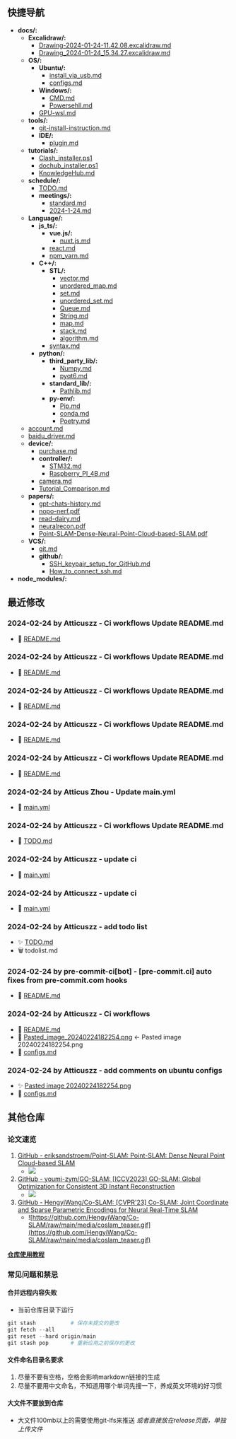 ## 快捷导航
- **docs/:**
  - **Excalidraw/:**
    - [Drawing-2024-01-24-11.42.08.excalidraw.md](docs/Excalidraw/Drawing-2024-01-24-11.42.08.excalidraw.md)
    - [Drawing_2024-01-24_15.34.27.excalidraw.md](docs/Excalidraw/Drawing_2024-01-24_15.34.27.excalidraw.md)
  - **OS/:**
    - **Ubuntu/:**
      - [install_via_usb.md](docs/OS/Ubuntu/install_via_usb.md)
      - [configs.md](docs/OS/Ubuntu/configs.md)
    - **Windows/:**
      - [CMD.md](docs/OS/Windows/CMD.md)
      - [Powersehll.md](docs/OS/Windows/Powersehll.md)
    - [GPU-wsl.md](docs/OS/GPU-wsl.md)
  - **tools/:**
    - [git-install-instruction.md](docs/tools/git-install-instruction.md)
    - **IDE/:**
      - [plugin.md](docs/tools/IDE/plugin.md)
  - **tutorials/:**
    - [Clash_installer.ps1](docs/tutorials/Clash_installer.ps1)
    - [dochub_installer.ps1](docs/tutorials/dochub_installer.ps1)
    - [KnowledgeHub.md](docs/tutorials/KnowledgeHub.md)
  - **schedule/:**
    - [TODO.md](docs/schedule/TODO.md)
    - **meetings/:**
      - [standard.md](docs/schedule/meetings/standard.md)
      - [2024-1-24.md](docs/schedule/meetings/2024-1-24.md)
  - **Language/:**
    - **js_ts/:**
      - **vue.js/:**
        - [nuxt.js.md](docs/Language/js_ts/vue.js/nuxt.js.md)
      - [react.md](docs/Language/js_ts/react.md)
      - [npm_yarn.md](docs/Language/js_ts/npm_yarn.md)
    - **C++/:**
      - **STL/:**
        - [vector.md](docs/Language/C++/STL/vector.md)
        - [unordered_map.md](docs/Language/C++/STL/unordered_map.md)
        - [set.md](docs/Language/C++/STL/set.md)
        - [unordered_set.md](docs/Language/C++/STL/unordered_set.md)
        - [Queue.md](docs/Language/C++/STL/Queue.md)
        - [String.md](docs/Language/C++/STL/String.md)
        - [map.md](docs/Language/C++/STL/map.md)
        - [stack.md](docs/Language/C++/STL/stack.md)
        - [algorithm.md](docs/Language/C++/STL/algorithm.md)
      - [syntax.md](docs/Language/C++/syntax.md)
    - **python/:**
      - **third_party_lib/:**
        - [Numpy.md](docs/Language/python/third_party_lib/Numpy.md)
        - [pyqt6.md](docs/Language/python/third_party_lib/pyqt6.md)
      - **standard_lib/:**
        - [Pathlib.md](docs/Language/python/standard_lib/Pathlib.md)
      - **py-env/:**
        - [Pip.md](docs/Language/python/py-env/Pip.md)
        - [conda.md](docs/Language/python/py-env/conda.md)
        - [Poetry.md](docs/Language/python/py-env/Poetry.md)
  - [account.md](docs/account.md)
  - [baidu_driver.md](docs/baidu_driver.md)
  - **device/:**
    - [purchase.md](docs/device/purchase.md)
    - **controller/:**
      - [STM32.md](docs/device/controller/STM32.md)
      - [Raspberry_PI_4B.md](docs/device/controller/Raspberry_PI_4B.md)
    - [camera.md](docs/device/camera.md)
    - [Tutorial_Comparison.md](docs/device/Tutorial_Comparison.md)
  - **papers/:**
    - [gpt-chats-history.md](docs/papers/gpt-chats-history.md)
    - [nopo-nerf.pdf](docs/papers/nopo-nerf.pdf)
    - [read-dairy.md](docs/papers/read-dairy.md)
    - [neuralrecon.pdf](docs/papers/neuralrecon.pdf)
    - [Point-SLAM-Dense-Neural-Point-Cloud-based-SLAM.pdf](docs/papers/Point-SLAM-Dense-Neural-Point-Cloud-based-SLAM.pdf)
  - **VCS/:**
    - [git.md](docs/VCS/git.md)
    - **github/:**
      - [SSH_keypair_setup_for_GitHub.md](docs/VCS/github/SSH_keypair_setup_for_GitHub.md)
      - [How_to_connect_ssh.md](docs/VCS/github/How_to_connect_ssh.md)
- **node_modules/:**
## 最近修改
### 2024-02-24 by Atticuszz - Ci workflows Update README.md
- 🔨 [README.md](README.md)
### 2024-02-24 by Atticuszz - Ci workflows Update README.md
- 🔨 [README.md](README.md)
### 2024-02-24 by Atticuszz - Ci workflows Update README.md
- 🔨 [README.md](README.md)
### 2024-02-24 by Atticuszz - Ci workflows Update README.md
- 🔨 [README.md](README.md)
### 2024-02-24 by Atticuszz - Ci workflows Update README.md
- 🔨 [README.md](README.md)
### 2024-02-24 by Atticus Zhou - Update main.yml
- 🔨 [main.yml](.github/workflows/main.yml)
### 2024-02-24 by Atticuszz - Ci workflows Update README.md
- 🔨 [TODO.md](docs/schedule/TODO.md)
### 2024-02-24 by Atticuszz - update ci
- 🔨 [main.yml](.github/workflows/main.yml)
### 2024-02-24 by Atticuszz - update ci
- 🔨 [main.yml](.github/workflows/main.yml)
### 2024-02-24 by Atticuszz - add todo list
- ✨ [TODO.md](docs/schedule/TODO.md)
- 🗑️ todolist.md
### 2024-02-24 by pre-commit-ci[bot] - [pre-commit.ci] auto fixes from pre-commit.com hooks
- 🔨 [README.md](README.md)
### 2024-02-24 by Atticuszz - Ci workflows
- 🔨 [README.md](README.md)
- 🚚 [Pasted_image_20240224182254.png](assets/Pasted_image_20240224182254.png) <- Pasted image 20240224182254.png
- 🔨 [configs.md](docs/OS/Ubuntu/configs.md)
### 2024-02-24 by Atticuszz - add comments on ubuntu configs
- ✨ [Pasted image 20240224182254.png](assets/Pasted_image_20240224182254.png)
- 🔨 [configs.md](docs/OS/Ubuntu/configs.md)
## 其他仓库

### 论文速览

1. [GitHub - eriksandstroem/Point-SLAM: Point-SLAM: Dense Neural Point Cloud-based SLAM](https://github.com/eriksandstroem/Point-SLAM)
   - ![](https://github.com/eriksandstroem/Point-SLAM/raw/main/media/office_4.gif)
2. [GitHub - youmi-zym/GO-SLAM: [ICCV2023] GO-SLAM: Global Optimization for Consistent 3D Instant Reconstruction](https://github.com/youmi-zym/GO-SLAM)
   - ![](https://github.com/youmi-zym/GO-SLAM/raw/main/images/comparison.png)
3. [GitHub - HengyiWang/Co-SLAM: [CVPR'23] Co-SLAM: Joint Coordinate and Sparse Parametric Encodings for Neural Real-Time SLAM](https://github.com/HengyiWang/Co-SLAM)
   - ![https://github.com/HengyiWang/Co-SLAM/raw/main/media/coslam_teaser.gif](https://github.com/HengyiWang/Co-SLAM/raw/main/media/coslam_teaser.gif)

**[仓库使用教程](docs/tutorials/KnowledgeHub.md)**

### 常见问题和禁忌

#### 合并远程内容失败

- 当前仓库目录下运行

```PowerShell
git stash           # 保存未提交的更改
git fetch --all
git reset --hard origin/main
git stash pop       # 重新应用之前保存的更改
```

#### 文件命名目录名要求

1. 尽量不要有空格，空格会影响markdown链接的生成
2. 尽量不要用中文命名，不知道用哪个单词先搜一下，养成英文环境的好习惯

#### 大文件不要放到仓库

- 大文件100mb以上的需要使用git-lfs来推送 _或者直接放在release页面，单独上传文件_
